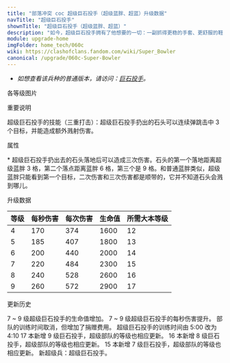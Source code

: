 ```yaml
---
title: "部落冲突 coc 超级巨石投手（超级蓝胖、超蓝）升级数据"
navTitle: "超级巨石投手"
shownTitle: "超级巨石投手（超级蓝胖、超蓝）"
description: "如今，超级巨石投手拥有了他想要的一切：一副抓得更稳的手套、更舒服的鞋子，还有很多大到离谱的巨石。"
module: upgrade-home
imgFolder: home_tech/060c
wiki: https://clashofclans.fandom.com/wiki/Super_Bowler
canonical: /upgrade/060c-Super-Bowler
---
```


- *如想查看该兵种的普通版本，请访问：[巨石投手](/upgrade/0086-Bowler)。*

<UnitInfo :folder="$frontmatter.imgFolder" imgSrc="Super_Bowler.png" :imgAlt="$frontmatter.navTitle" :description="$frontmatter.description" />

<SmallTitle>各等级图片</SmallTitle>

<Panel>
    <UnitImgGroup :folder="$frontmatter.imgFolder">
        <UnitImg imgTitle="所有等级" imgSrc="Super_Bowler4.png" />
    </UnitImgGroup>
</Panel>

<SmallTitle>重要说明</SmallTitle>

超级巨石投手的技能（三重打击）：超级巨石投手扔出的石头可以连续弹跳击中 3 个目标，并能造成额外溅射伤害。

<SmallTitle>属性</SmallTitle>

<UnitProperties>
    <UnitProperty pKey="部队类型" pValue="地面远程单位" />
    <UnitProperty pKey="攻击偏好" pValue="无" />
    <UnitProperty pKey="伤害类型" pValue="范围伤害" />
    <UnitProperty pKey="伤害半径" pValue="0.6 格" />
    <UnitProperty pKey="攻击的目标" pValue="仅地面目标" />
    <UnitProperty pKey="占据人口" pValue="30" />
    <UnitProperty pKey="移动速度" pValue="1.75 格/秒" />
    <UnitProperty pKey="攻击速度" pValue="2.2 秒/次" />
    <UnitProperty pKey="攻击距离" pValue="3 格<sup>*</sup>" />
    <UnitProperty pKey="最低巨石投手等级" pValue="4" />
    <UnitProperty pKey="最低大本等级" pValue="12" />
    <UnitProperty pKey="强化费用" pValue="2.5 万黑油" />
    <UnitProperty pKey="强化有效期" pValue="3 天" />
    <UnitProperty pKey="训练时间" pValue="无" trainingSystem="2025" />
    <UnitProperty pKey="捐赠费用" pValue="15,15,675,Dark_Elixir" :isDonationCost="true" />
</UnitProperties>

\* 超级巨石投手扔出去的石头落地后可以造成三次伤害。石头的第一个落地距离超级蓝胖 3 格，第二个落点距离蓝胖 6 格，第三个是 9 格。和普通蓝胖类似，超级蓝胖只能看到第一个目标，二次伤害和三次伤害都是顺带的，它并不知道石头会溅到哪儿。

<SmallTitle>升级数据</SmallTitle>

<UnitTable>

| 等级 |  每秒伤害  |  每次伤害  | 生命值 |所需大本等级|
| ---- |    ----   |    ----   |  ---- |    ----   |
|   4  |    170    |    374    |  1600 |     12    |
|   5  |    185    |    407    |  1800 |     13    |
|   6  |    200    |    440    |  2000 |     14    |
|   7  |    220    |    484    |  2300 |     15    |
|   8  |    240    |    528    |  2600 |     16    |
|   9  |    260    |    572    |  2900 |     17    |

</UnitTable>

<SmallTitle>更新历史</SmallTitle>

<Timeline>
    <TimelineItem date="2025/06/30">
        <TimelineRow>7 ~ 9 级超级巨石投手的生命值增加。</TimelineRow>
        <TimelineRow>7 ~ 9 级超级巨石投手的每秒伤害提升。</TimelineRow>
    </TimelineItem>
    <TimelineItem date="2025/03/27">
        <TimelineRow>部队的训练时间取消，但增加了捐赠费用。</TimelineRow>
    </TimelineItem>
    <TimelineItem date="2025/02/10">
        <TimelineRow>超级巨石投手的训练时间由 5:00 改为 4:10</TimelineRow>
        <TimelineRow>17 本新增 9 级巨石投手，超级部队的等级也相应更新。</TimelineRow>
    </TimelineItem>
    <TimelineItem date="2024/02/27">
        <TimelineRow>16 本新增 8 级巨石投手，超级部队的等级也相应更新。</TimelineRow>
    </TimelineItem>
    <TimelineItem date="2023/06/12">
        <TimelineRow>15 本新增 7 级巨石投手，超级部队的等级也相应更新。</TimelineRow>
    </TimelineItem>
    <TimelineItem date="2021/09/27">
        <TimelineRow>新超级兵：超级巨石投手。</TimelineRow>
    </TimelineItem>
    <TimelineItem :historyBottom="true" />
</Timeline>